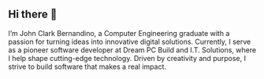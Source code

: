 ## Hi there 👋
I’m John Clark Bernandino, a Computer Engineering graduate with a passion for turning ideas into innovative digital solutions. Currently, I serve as a pioneer software developer at Dream PC Build and I.T. Solutions, where I help shape cutting-edge technology. Driven by creativity and purpose, I strive to build software that makes a real impact.


